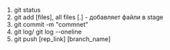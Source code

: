 1. git status
2. git add [files], all files [.] - добавляет файли в stage
3. git commit -m "commnet"
4. git log/ git log --oneline
5. git push [rep_link] [branch_name]
